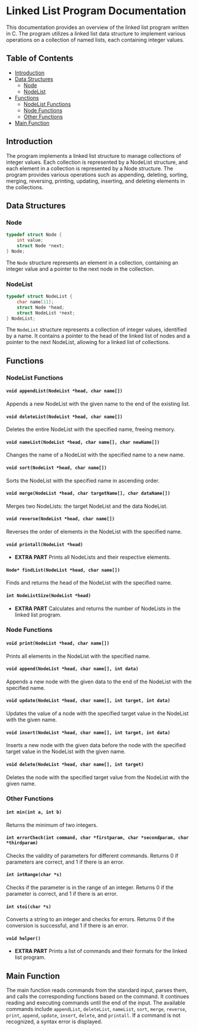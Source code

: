 # Linked List Program Documentation

This documentation provides an overview of the linked list program written in C. The program utilizes a linked list data structure to implement various operations on a collection of named lists, each containing integer values.

## Table of Contents
- [Introduction](#introduction)
- [Data Structures](#data-structures)
  - [Node](#node)
  - [NodeList](#nodelist)
- [Functions](#functions)
  - [NodeList Functions](#nodelist-functions)
  - [Node Functions](#node-functions)
  - [Other Functions](#other-functions)
- [Main Function](#main-function)

## Introduction
The program implements a linked list structure to manage collections of integer values. Each collection is represented by a NodeList structure, and each element in a collection is represented by a Node structure. The program provides various operations such as appending, deleting, sorting, merging, reversing, printing, updating, inserting, and deleting elements in the collections.

## Data Structures

### Node
```c
typedef struct Node {
    int value;
    struct Node *next;
} Node;
```
The `Node` structure represents an element in a collection, containing an integer value and a pointer to the next node in the collection.

### NodeList
```c
typedef struct NodeList {
    char name[11];
    struct Node *head;
    struct NodeList *next;
} NodeList;
```
The `NodeList` structure represents a collection of integer values, identified by a name. It contains a pointer to the head of the linked list of nodes and a pointer to the next NodeList, allowing for a linked list of collections.

## Functions

### NodeList Functions

#### `void appendList(NodeList *head, char name[])`
Appends a new NodeList with the given name to the end of the existing list.

#### `void deleteList(NodeList *head, char name[])`
Deletes the entire NodeList with the specified name, freeing memory.

#### `void nameList(NodeList *head, char name[], char newName[])`
Changes the name of a NodeList with the specified name to a new name.

#### `void sort(NodeList *head, char name[])`
Sorts the NodeList with the specified name in ascending order.

#### `void merge(NodeList *head, char targetName[], char dataName[])`
Merges two NodeLists: the target NodeList and the data NodeList.

#### `void reverse(NodeList *head, char name[])`
Reverses the order of elements in the NodeList with the specified name.

#### `void printall(NodeList *head)`
* **EXTRA PART**
Prints all NodeLists and their respective elements.

#### `Node* findList(NodeList *head, char name[])`
Finds and returns the head of the NodeList with the specified name.

#### `int NodeListSize(NodeList *head)`
* **EXTRA PART**
Calculates and returns the number of NodeLists in the linked list program.

### Node Functions

#### `void print(NodeList *head, char name[])`
Prints all elements in the NodeList with the specified name.

#### `void append(NodeList *head, char name[], int data)`
Appends a new node with the given data to the end of the NodeList with the specified name.

#### `void update(NodeList *head, char name[], int target, int data)`
Updates the value of a node with the specified target value in the NodeList with the given name.

#### `void insert(NodeList *head, char name[], int target, int data)`
Inserts a new node with the given data before the node with the specified target value in the NodeList with the given name.

#### `void delete(NodeList *head, char name[], int target)`
Deletes the node with the specified target value from the NodeList with the given name.

### Other Functions

#### `int min(int a, int b)`
Returns the minimum of two integers.

#### `int errorCheck(int command, char *firstparam, char *secondparam, char *thirdparam)`
Checks the validity of parameters for different commands. Returns 0 if parameters are correct, and 1 if there is an error.

#### `int intRange(char *s)`
Checks if the parameter is in the range of an integer. Returns 0 if the parameter is correct, and 1 if there is an error.

#### `int stoi(char *s)`
Converts a string to an integer and checks for errors. Returns 0 if the conversion is successful, and 1 if there is an error.

#### `void helper()`
* **EXTRA PART**
Prints a list of commands and their formats for the linked list program.

## Main Function
The main function reads commands from the standard input, parses them, and calls the corresponding functions based on the command. It continues reading and executing commands until the end of the input. The available commands include `appendList`, `deleteList`, `nameList`, `sort`, `merge`, `reverse`, `print`, `append`, `update`, `insert`, `delete`, and `printall`. If a command is not recognized, a syntax error is displayed.